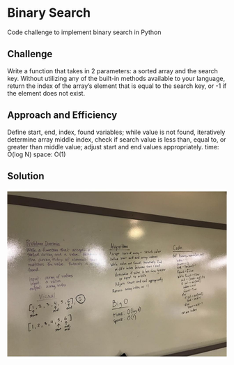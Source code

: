 # Binary Search
Code challenge to implement binary search in Python

## Challenge
Write a function that takes in 2 parameters: a sorted array and the search key. Without utilizing any of the built-in methods available to your language, return the index of the array’s element that is equal to the search key, or -1 if the element does not exist.

## Approach and Efficiency
Define start, end, index, found variables; while value is not found, iteratively determine array middle index, check if search value is less than, equal to, or greater than middle value; adjust start and end values appropriately.
time: O(log N)
space: O(1)

## Solution
![binary search whiteboard](assets/array_binary_search.jpg)
